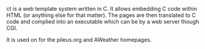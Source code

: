 ct is a web template system written in C. It allows embedding C code within HTML (or anything else for that matter). The pages are then translated to C code and complied into an executable which can be by a web server though CGI. 

It is used on for the pileus.org and AWeather homepages.
